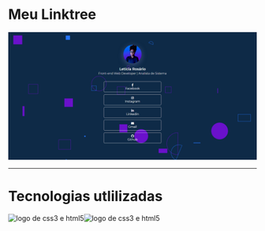 # Meu Linktree

<img src="images/linktreescreen.png" align-item="center" alt="screnn lo linktree" >

---

# Tecnologias utlilizadas

<img width="85px" alt="logo de css3 e html5" src="https://cdn.iconscout.com/icon/free/png-256/html5-10-569380.png"/><img algn width="95px" alt="logo de css3 e html5" src="https://cdn4.iconfinder.com/data/icons/flat-brand-logo-2/512/css3-512.png"/>



